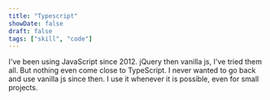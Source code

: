 ```yaml
---
title: "Typescript"
showDate: false
draft: false
tags: ["skill", "code"]
---
```


I've been using JavaScript since 2012. jQuery then vanilla js, I've tried them all. But nothing even come close to TypeScript.
I never wanted to go back and use vanilla js since then. I use it whenever it is possible, even for small projects.
